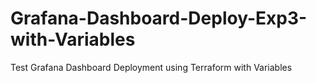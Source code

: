 # Grafana-Dashboard-Deploy-Exp3-with-Variables
Test Grafana Dashboard Deployment using Terraform with Variables
